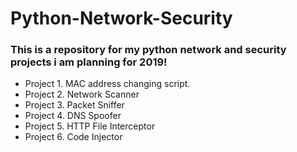# Python-Network-Security
### This is  a repository for my python network and security projects i am planning for 2019!

* Project 1. MAC address changing script.
* Project 2. Network Scanner
* Project 3. Packet Sniffer
* Project 4. DNS Spoofer
* Project 5. HTTP File Interceptor
* Project 6. Code Injector
